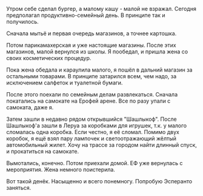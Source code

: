 Утром себе сделал бургер, а малому кашу - малой не взражал.
Сегодня предполагал продуктивно-семейный день. В принципе так и получилось.

Сначала мытьё и первая очередь магазинов, а точнее картошка.

Потом парикамахерская и уже настоящие магазины.
После этих магазинов, малой вернулся из школы. Я пообедал, и пришла жена со своих косметических процедур.

Пока жена обедала и караулила малого, я пошёл в дальний магазин за остальными товарами.
В принципе затарился всем, чем надо, за исключением салфеток и туалетной бумаги.

После этого поехали по семейным делам развлекаться.
Сначала покатались на самокате на Ерофей арене. Все по разу упали с самоката, даже я.

Затем зашли в недавно рядом открывшийся "Шашлыкоф".
После Шашлыкоф'а зашли в Леруа за коробками для игрушек, т.к. у малого сломалась одна коробка. Если честно, я её сломал.
Помимо двух коробок, я ещё взял пару лампочек и светоотражающий жёлтый автомобильный жилет. Хочу на трассе за городом найти длинный спуск, и прокатиться на самокате.

Вымотались, конечно.
Потом приехали домой.
ЕФ уже вернулась с мероприятия.
Жена немного поистерила.

Вот такой денёк. Насыщенно и всего понемногу. Попробую Эсперанто заняться.